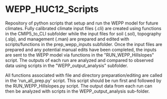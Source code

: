 # WEPP_HUC12_Scripts
Repository of python scripts that setup and run the WEPP model for future climates. Fully calibrated climate input files (.cli) are created using functions in the CMIP5_to_CLI subfolder while the input files for soil (.sol), topography (.slp), and management (.man) are prepared and edited with scripts/functions in the prep_wepp_inputs subfolder. Once the input files are prepared and any potential manual edits have been completed, the inputs are sent to the WEPP model via functions in the "RUN_WEPP_Hillslopes" script. The outputs of each run are analyzed and compared to observed data using scripts in the "WEPP_output_analysis" subfolder.

All functions associated with file and directory preparation/editing are called in the 'run_all_prep.py' script. This script should be run first and followed by the RUN_WEPP_Hillslopes.py script. The output data from each run can then be analyzed with scripts in the WEPP_output_analysis sub-folder. 
